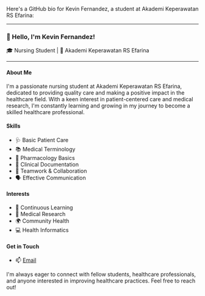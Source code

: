 Here's a GitHub bio for Kevin Fernandez, a student at Akademi Keperawatan RS Efarina:

---

### 👋 Hello, I'm Kevin Fernandez!

🎓 Nursing Student | 💉 Akademi Keperawatan RS Efarina

---

#### About Me

I'm a passionate nursing student at Akademi Keperawatan RS Efarina, dedicated to providing quality care and making a positive impact in the healthcare field. With a keen interest in patient-centered care and medical research, I'm constantly learning and growing in my journey to become a skilled healthcare professional.

#### Skills

- 🩺 Basic Patient Care
- 📚 Medical Terminology
- 💊 Pharmacology Basics
- 📝 Clinical Documentation
- 🤝 Teamwork & Collaboration
- 🗣️ Effective Communication

#### Interests

- 🌱 Continuous Learning
- 🧬 Medical Research
- 🌍 Community Health
- 💻 Health Informatics

#### Get in Touch

- 📫 [Email](mailto:kevin@efarina.ac.id)

I'm always eager to connect with fellow students, healthcare professionals, and anyone interested in improving healthcare practices. Feel free to reach out!
